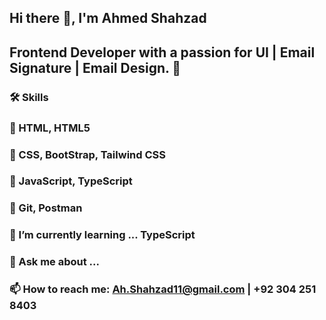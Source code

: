 ## Hi there 👋, I'm Ahmed Shahzad
## Frontend Developer with a passion for UI | Email Signature | Email Design. 🚀

### 🛠️ Skills
### 🌟 HTML, HTML5
### 🌟 CSS, BootStrap, Tailwind CSS
### 🌟 JavaScript, TypeScript
### 🌟 Git, Postman

### 🌱 I’m currently learning ... TypeScript
### 💬 Ask me about ...
### 📫 How to reach me: Ah.Shahzad11@gmail.com  | +92 304 251 8403

